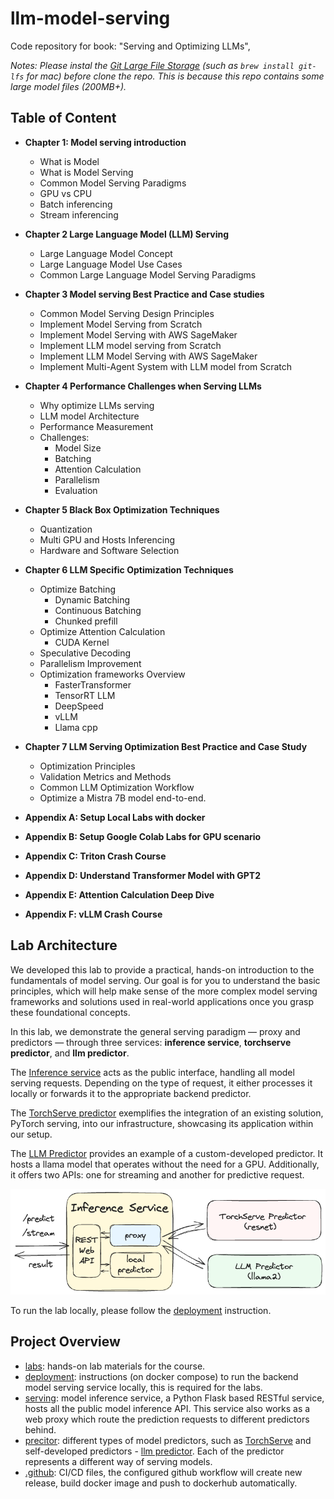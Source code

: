 # llm-model-serving
Code repository for book: "Serving and Optimizing LLMs", 


*Notes: Please instal the [Git Large File Storage](https://docs.github.com/en/repositories/working-with-files/managing-large-files/installing-git-large-file-storage) (such as `brew install git-lfs` for mac) before clone the repo. This is because this repo contains some large model files (200MB+).*

## Table of Content

* **Chapter 1: Model serving introduction**
    * What is Model
    * What is Model Serving
    * Common Model Serving Paradigms
    * GPU vs CPU
    * Batch inferencing
    * Stream inferencing

* **Chapter 2 Large Language Model (LLM) Serving**
    * Large Language Model Concept
    * Large Language Model Use Cases
    * Common Large Language Model Serving Paradigms

* **Chapter 3 Model serving Best Practice and Case studies**
    * Common Model Serving Design Principles
    * Implement Model Serving from Scratch
    * Implement Model Serving with AWS SageMaker
    * Implement LLM model serving from Scratch
    * Implement LLM Model Serving with AWS SageMaker
    * Implement Multi-Agent System with LLM model from Scratch

* **Chapter 4 Performance Challenges when Serving LLMs** 
    * Why optimize LLMs serving
    * LLM model Architecture
    * Performance Measurement
    * Challenges:
        * Model Size
        * Batching
        * Attention Calculation
        * Parallelism
        * Evaluation

* **Chapter 5 Black Box Optimization Techniques** 
    * Quantization
    * Multi GPU and Hosts Inferencing
    * Hardware and Software Selection

* **Chapter 6 LLM Specific Optimization Techniques** 
    * Optimize Batching 
        * Dynamic Batching
        * Continuous Batching
        * Chunked prefill
    * Optimize Attention Calculation
        * CUDA Kernel
    * Speculative Decoding
    * Parallelism Improvement
    * Optimization frameworks Overview 
        * FasterTransformer 
        * TensorRT LLM
        * DeepSpeed
        * vLLM
        * Llama cpp

* **Chapter 7 LLM Serving Optimization Best Practice and Case Study**
    * Optimization Principles
    * Validation Metrics and Methods
    * Common LLM Optimization Workflow
    * Optimize a Mistra 7B model end-to-end.

* **Appendix A: Setup Local Labs with docker**
* **Appendix B: Setup Google Colab Labs for GPU scenario**
* **Appendix C: Triton Crash Course**
* **Appendix D: Understand Transformer Model with GPT2**
* **Appendix E: Attention Calculation Deep Dive**
* **Appendix F: vLLM Crash Course**


## Lab Architecture 
We developed this lab to provide a practical, hands-on introduction to the fundamentals of model serving. Our goal is for you to understand the basic principles, which will help make sense of the more complex model serving frameworks and solutions used in real-world applications once you grasp these foundational concepts.

In this lab, we demonstrate the general serving paradigm — proxy and predictors — through three services: **inference service**, **torchserve predictor**, and **llm predictor**.

The [Inference service](./serving/README.md) acts as the public interface, handling all model serving requests. Depending on the type of request, it either processes it locally or forwards it to the appropriate backend predictor.

The [TorchServe predictor](./predictor/torchserve/README.md) exemplifies the integration of an existing solution, PyTorch serving, into our infrastructure, showcasing its application within our setup.

The [LLM Predictor](./predictor/llm/README.md) provides an example of a custom-developed predictor. It hosts a llama model that operates without the need for a GPU. Additionally, it offers two APIs: one for streaming and another for predictive request.

![service architecture](./labs/architecture.png)

To run the lab locally, please follow the [deployment](./images/README.md) instruction.

## Project Overview
* [labs](./labs/): hands-on lab materials for the course.
* [deployment](./images/README.md): instructions (on docker compose) to run the backend model serving service locally, this is required for the labs. 
* [serving](./serving/README.md): model inference service, a Python Flask based RESTful service, hosts all the public model inference API. This service also works as a web proxy which route the prediction requests to different predictors behind. 
* [precitor](./predictor/): different types of model predictors, such as [TorchServe](./predictor/torchserve/README.md) and self-developed predictors - [llm predictor](./predictor/llm/README.md). Each of the predictor represents a different way of serving models.
* [.github](./.github/BuildInstruction.md): CI/CD files, the configured github workflow will create new release, build docker image and push to dockerhub automatically. 

